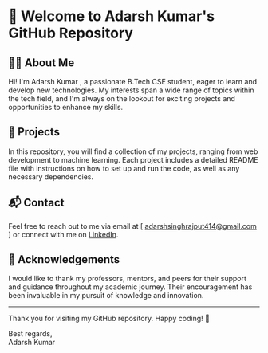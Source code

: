 # 🚀 Welcome to Adarsh Kumar's GitHub Repository

## 🧑‍💻 About Me
Hi! I'm Adarsh Kumar , a passionate B.Tech CSE student, eager to learn and develop new technologies.
My interests span a wide range of topics within the tech field, and I'm always on the lookout for exciting projects and opportunities to enhance my skills.

## 📂 Projects
In this repository, you will find a collection of my projects, ranging from web development to machine learning.
Each project includes a detailed README file with instructions on how to set up and run the code, as well as any necessary dependencies.

## 📬 Contact
Feel free to reach out to me via email at [ adarshsinghrajput414@gmail.com ] or connect with me on [LinkedIn](https://www.linkedin.com/in/adarsh-kumar-6221762b4).

## 🙏 Acknowledgements
I would like to thank my professors, mentors, and peers for their support and guidance throughout my academic journey. 
Their encouragement has been invaluable in my pursuit of knowledge and innovation.

---

Thank you for visiting my GitHub repository. Happy coding! 🚀

Best regards,  
Adarsh Kumar
